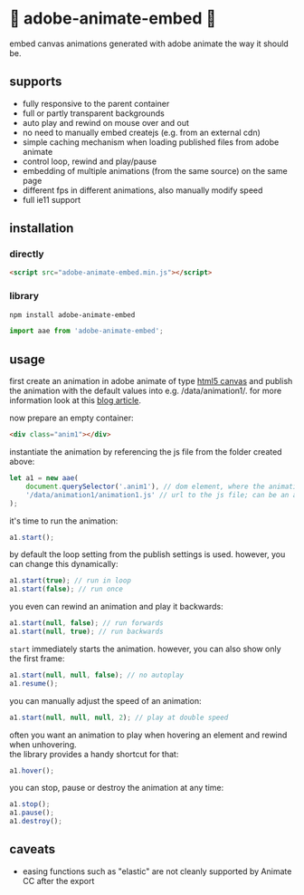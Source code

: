 # 🍿 adobe-animate-embed 🍿

embed canvas animations generated with adobe animate the way it should be.

## supports

-   fully responsive to the parent container
-   full or partly transparent backgrounds
-   auto play and rewind on mouse over and out
-   no need to manually embed createjs (e.g. from an external cdn)
-   simple caching mechanism when loading published files from adobe animate
-   control loop, rewind and play/pause
-   embedding of multiple animations (from the same source) on the same page
-   different fps in different animations, also manually modify speed
-   full ie11 support

## installation

### directly

```html
<script src="adobe-animate-embed.min.js"></script>
```

### library

```sh
npm install adobe-animate-embed
```

```js
import aae from 'adobe-animate-embed';
```

## usage

first create an animation in adobe animate of type [html5 canvas](https://helpx.adobe.com/animate/using/creating-publishing-html5-canvas-document.html) and publish the animation with the default values into e.g. /data/animation1/. for more information look at this [blog article](https://vielhuber.de/blog/adobe-animate-animationen-nativ-einbinden/).

now prepare an empty container:

```html
<div class="anim1"></div>
```

instantiate the animation by referencing the js file from the folder created above:

```js
let a1 = new aae(
    document.querySelector('.anim1'), // dom element, where the animation should be instantiated
    '/data/animation1/animation1.js' // url to the js file; can be an absolute or relative link
);
```

it's time to run the animation:

```js
a1.start();
```

by default the loop setting from the publish settings is used.
however, you can change this dynamically:

```js
a1.start(true); // run in loop
a1.start(false); // run once
```

you even can rewind an animation and play it backwards:

```js
a1.start(null, false); // run forwards
a1.start(null, true); // run backwards
```

`start` immediately starts the animation. however, you can also show only the first frame:

```js
a1.start(null, null, false); // no autoplay
a1.resume();
```

you can manually adjust the speed of an animation:

```js
a1.start(null, null, null, 2); // play at double speed
```

often you want an animation to play when hovering an element and rewind when unhovering.\
the library provides a handy shortcut for that:

```js
a1.hover();
```

you can stop, pause or destroy the animation at any time:

```js
a1.stop();
a1.pause();
a1.destroy();
```

## caveats

- easing functions such as "elastic" are not cleanly supported by Animate CC after the export
